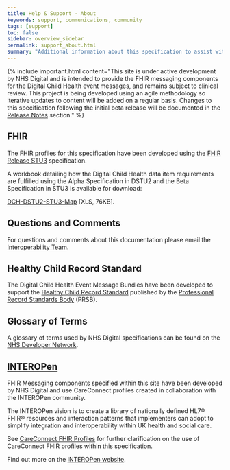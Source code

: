 ```yaml
---
title: Help & Support - About 
keywords: support, communications, community 
tags: [support]
toc: false
sidebar: overview_sidebar
permalink: support_about.html
summary: "Additional information about this specification to assist with FHIR API development."
---
```


{% include important.html content="This site is under active development by NHS Digital and is intended to provide the FHIR messaging components for the Digital Child Health event messages, and remains subject to clinical review. This project is being developed using an agile methodology so iterative updates to content will be added on a regular basis. Changes to this specification following the initial beta release will be documented in the [Release Notes](overview_release_notes.html) section." %}
 
## FHIR ##
The FHIR profiles for this specification have been developed using the [FHIR Release STU3](https://www.hl7.org/fhir/STU3/index.html) specification.

A workbook detailing how the Digital Child Health data item requirements are fulfilled using the Alpha Specification in DSTU2 and the Beta Specification in STU3 is available for download:

[DCH-DSTU2-STU3-Map](content/uploads/DCH-DSTU2-STU3-Map.xls) [XLS, 76KB].

## Questions and Comments ##
For questions and comments about this documentation please email the <a href="mailto:interoperabilityteam@nhs.net?subject=Digital%20Child%20Health%20FHIR%20Specification">Interoperability Team</a>.

## Healthy Child Record Standard ##
The Digital Child Health Event Message Bundles have been developed to support the [Healthy Child Record Standard](https://theprsb.org/standards/healthychildrecord/) published by the [Professional Record Standards Body](https://theprsb.org/) (PRSB).

## Glossary of Terms ##
A glossary of terms used by NHS Digital specifications can be found on the [NHS Developer Network](https://developer.nhs.uk/library/glossary/).

## [INTEROPen](http://www.interopen.org/)
FHIR Messaging components specified within this site have been developed by NHS Digital and use CareConnect profiles created in collaboration with the INTEROPen community. 

The INTEROPen vision is to create a library of nationally defined HL7® FHIR® resources and interaction patterns that implementers can adopt to simplify integration and interoperability within UK health and social care.

See [CareConnect FHIR Profiles](support_careconnect.html) for further clarification on the use of CareConnect FHIR profiles within this specification.

Find out more on the [INTEROPen website](http://interopen.org/).


